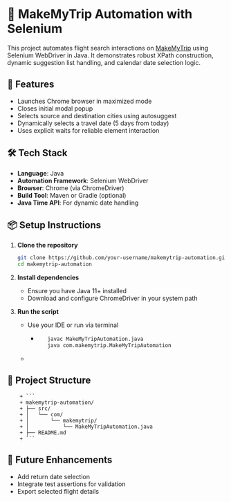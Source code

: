 # 🧭 MakeMyTrip Automation with Selenium

This project automates flight search interactions on [MakeMyTrip](https://www.makemytrip.com/) using Selenium WebDriver in Java. It demonstrates robust XPath construction, dynamic suggestion list handling, and calendar date selection logic.

## 🚀 Features

- Launches Chrome browser in maximized mode
- Closes initial modal popup
- Selects source and destination cities using autosuggest
- Dynamically selects a travel date (5 days from today)
- Uses explicit waits for reliable element interaction

## 🛠️ Tech Stack

- **Language**: Java
- **Automation Framework**: Selenium WebDriver
- **Browser**: Chrome (via ChromeDriver)
- **Build Tool**: Maven or Gradle (optional)
- **Java Time API**: For dynamic date handling

## 📦 Setup Instructions

1. **Clone the repository**
   ```bash
   git clone https://github.com/your-username/makemytrip-automation.git
   cd makemytrip-automation

2. **Install dependencies**
   - Ensure you have Java 11+ installed
   - Download and configure ChromeDriver in your system path

3. **Run the script**
   - Use your IDE or run via terminal
     - ```bash
          javac MakeMyTripAutomation.java
          java com.makemytrip.MakeMyTripAutomation
    + ```

## 📁 Project Structure
        + ```
        + makemytrip-automation/
        + ├── src/
        + │   └── com/
        + │       └── makemytrip/
        + │           └── MakeMyTripAutomation.java
        + ├── README.md
        + ```


## 🧪 Future Enhancements

  - Add return date selection
  - Integrate test assertions for validation
  - Export selected flight details



